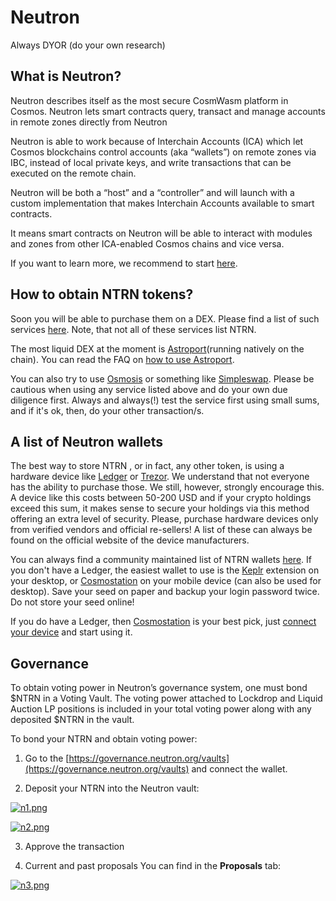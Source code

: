 # Neutron

Always DYOR (do your own research)

## What is Neutron?
Neutron describes itself as the most secure CosmWasm platform in Cosmos. Neutron lets smart contracts query, transact and manage accounts in remote zones directly from Neutron

Neutron is able to work because of Interchain Accounts (ICA) which let Cosmos blockchains control accounts (aka “wallets”) on remote zones via IBC, instead of local private keys, and write transactions that can be executed on the remote chain.

Neutron will be both a “host” and a “controller” and will launch with a custom implementation that makes Interchain Accounts available to smart contracts.

It means smart contracts on Neutron will be able to interact with modules and zones from other ICA-enabled Cosmos chains and vice versa.

If you want to learn more, we recommend to start [here](https://neutron.org/).

## How to obtain NTRN  tokens?
Soon you will be able to purchase them on a DEX. Please find a list of such services [here](https://github.com/serejandmyself/cryptowiki/blob/master/cryptowiki.md#no-kycaml). Note, that not all of these services list NTRN.

The most liquid DEX at the moment is [Astroport](https://app.astroport.fi/)(running natively on the chain). You can read the FAQ on [how to use Astroport](https://blog.astroport.fi/post/astroport-on-neutron-faqs-bridging-geoblocks-and-more).

You can also try to use [Osmosis](https://app.osmosis.zone/) or something like [Simpleswap](https://simpleswap.io/). Please be cautious when using any service listed above and do your own due diligence first. Always and always(!) test the service first using small sums, and if it's ok, then, do your other transaction/s.

## A list of Neutron wallets
The best way to store NTRN , or in fact, any other token, is using a hardware device like [Ledger](https://www.ledger.com/) or [Trezor](https://trezor.io/). We understand that not everyone has the ability to purchase those. We still, however, strongly encourage this. A device like this costs between 50-200 USD and if your crypto holdings exceed this sum, it makes sense to secure your holdings via this method offering an extra level of security. Please, purchase hardware devices only from verified vendors and official re-sellers! A list of these can always be found on the official website of the device manufacturers.

You can always find a community maintained list of NTRN wallets [here](https://forum.cosmos.network/t/delegators-cosmos-tendermint-guides-wallets-explorers-tools/2168). If you don't have a Ledger, the easiest wallet to use is the [Keplr](https://chrome.google.com/webstore/detail/keplr/dmkamcknogkgcdfhhbddcghachkejeap?hl=en) extension on your desktop, or [Cosmostation](https://play.google.com/store/apps/details?id=wannabit.io.cosmostaion) on your mobile device (can also be used for desktop). Save your seed on paper and backup your login password twice. Do not store your seed online!

If you do have a Ledger, then [Cosmostation](https://www.cosmostation.io/) is your best pick, just [connect your device](https://wallet.cosmostation.io/) and start using it.

## Governance

To obtain voting power in Neutron’s governance system, one must bond $NTRN in a Voting Vault. 
The voting power attached to Lockdrop and Liquid Auction LP positions is included in your total voting power along with any deposited $NTRN in the vault.

To bond your NTRN and obtain voting power:

1. Go to the [https://governance.neutron.org/vaults](https://governance.neutron.org/vaults) and connect the wallet.

2. Deposit your NTRN into the Neutron vault:

[![n1.png](https://i.postimg.cc/qgfYsTCS/n1.png)](https://postimg.cc/zHj0N47F)

[![n2.png](https://i.postimg.cc/F15r7wFs/n2.png)](https://postimg.cc/8f4QYKrq)

3. Approve the transaction

4. Current and past proposals You can find in the **Proposals** tab:

[![n3.png](https://i.postimg.cc/QxPq43Sn/n3.png)](https://postimg.cc/JGNJ0Sfb)

